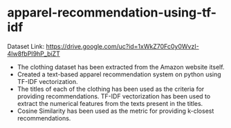 # apparel-recommendation-using-tf-idf

Dataset Link: https://drive.google.com/uc?id=1xWkZ70Fc0y0WvzI-4Iw8fbPI9hP_biZT

- The clothing dataset has been extracted from the Amazon website itself.
- Created a text-based apparel recommendation system on python using TF-IDF vectorization.
- The titles of each of the clothing has been used as the criteria for providing recommendations.
TF-IDF vectorization has been used to extract the numerical features from the texts present in the titles.
- Cosine Similarity has been used as the metric for providing k-closest recommendations.
